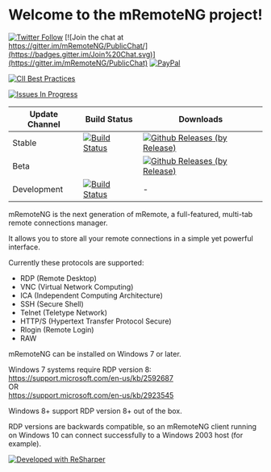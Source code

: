 # Welcome to the mRemoteNG project!

[![Twitter Follow](https://img.shields.io/twitter/follow/mRemoteNG.svg?style=social&label=Follow)](https://twitter.com/intent/follow?screen_name=mRemoteNG)
[![Join the chat at https://gitter.im/mRemoteNG/PublicChat/](https://badges.gitter.im/Join%20Chat.svg)](https://gitter.im/mRemoteNG/PublicChat)
[![PayPal](https://img.shields.io/badge/%24-PayPal-blue.svg)](https://www.paypal.me/DavidSparer)

[![CII Best Practices](https://bestpractices.coreinfrastructure.org/projects/529/badge)](https://bestpractices.coreinfrastructure.org/projects/529)

[![Issues In Progress](https://badge.waffle.io/mRemoteNG/mRemoteNG.png?label=In%20Progress&title=In%20Progress)](https://waffle.io/mRemoteNG/mRemoteNG)

| Update Channel | Build Status | Downloads |
| ---------------|--------------|-----------|
| Stable | [![Build Status](https://jenkins.mremoteng.org/buildStatus/icon?job=mRemoteNG/mRemoteNG/master)](https://jenkins.mremoteng.org/job/mRemoteNG/job/mRemoteNG/job/master/) | [![Github Releases (by Release)](https://img.shields.io/github/downloads/mRemoteNG/mRemoteNG/v1.75Hotfix7/total.svg)](https://github.com/mRemoteNG/mRemoteNG/releases/tag/v1.75Hotfix7) |
| Beta | | [![Github Releases (by Release)](https://img.shields.io/github/downloads/mRemoteNG/mRemoteNG/v1.75Hotfix7/total.svg)](https://github.com/mRemoteNG/mRemoteNG/releases/tag/v1.75Hotfix7) |
| Development | [![Build Status](https://jenkins.mremoteng.org/buildStatus/icon?job=mRemoteNG/mRemoteNG/develop)](https://jenkins.mremoteng.org/job/mRemoteNG/job/mRemoteNG/job/develop/) | - |



mRemoteNG is the next generation of mRemote, a full-featured, multi-tab remote connections manager.

It allows you to store all your remote connections in a simple yet powerful interface.

Currently these protocols are supported:

 * RDP (Remote Desktop)
 * VNC (Virtual Network Computing)
 * ICA (Independent Computing Architecture)
 * SSH (Secure Shell)
 * Telnet (Teletype Network)
 * HTTP/S (Hypertext Transfer Protocol Secure)
 * Rlogin (Remote Login)
 * RAW

mRemoteNG can be installed on Windows 7 or later.

Windows 7 systems require RDP version 8:   
https://support.microsoft.com/en-us/kb/2592687   
OR   
https://support.microsoft.com/en-us/kb/2923545   

Windows 8+ support RDP version 8+ out of the box.

RDP versions are backwards compatible, so an mRemoteNG client running on Windows 10 can connect successfully to a Windows 2003 host (for example).



[![Developed with ReSharper](https://raw.githubusercontent.com/mRemoteNG/mRemoteNG/develop/.github/icon_ReSharper.png)](https://www.jetbrains.com/resharper/)
